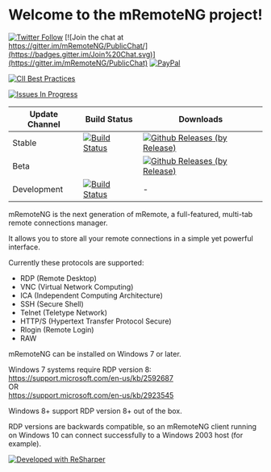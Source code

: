 # Welcome to the mRemoteNG project!

[![Twitter Follow](https://img.shields.io/twitter/follow/mRemoteNG.svg?style=social&label=Follow)](https://twitter.com/intent/follow?screen_name=mRemoteNG)
[![Join the chat at https://gitter.im/mRemoteNG/PublicChat/](https://badges.gitter.im/Join%20Chat.svg)](https://gitter.im/mRemoteNG/PublicChat)
[![PayPal](https://img.shields.io/badge/%24-PayPal-blue.svg)](https://www.paypal.me/DavidSparer)

[![CII Best Practices](https://bestpractices.coreinfrastructure.org/projects/529/badge)](https://bestpractices.coreinfrastructure.org/projects/529)

[![Issues In Progress](https://badge.waffle.io/mRemoteNG/mRemoteNG.png?label=In%20Progress&title=In%20Progress)](https://waffle.io/mRemoteNG/mRemoteNG)

| Update Channel | Build Status | Downloads |
| ---------------|--------------|-----------|
| Stable | [![Build Status](https://jenkins.mremoteng.org/buildStatus/icon?job=mRemoteNG/mRemoteNG/master)](https://jenkins.mremoteng.org/job/mRemoteNG/job/mRemoteNG/job/master/) | [![Github Releases (by Release)](https://img.shields.io/github/downloads/mRemoteNG/mRemoteNG/v1.75Hotfix7/total.svg)](https://github.com/mRemoteNG/mRemoteNG/releases/tag/v1.75Hotfix7) |
| Beta | | [![Github Releases (by Release)](https://img.shields.io/github/downloads/mRemoteNG/mRemoteNG/v1.75Hotfix7/total.svg)](https://github.com/mRemoteNG/mRemoteNG/releases/tag/v1.75Hotfix7) |
| Development | [![Build Status](https://jenkins.mremoteng.org/buildStatus/icon?job=mRemoteNG/mRemoteNG/develop)](https://jenkins.mremoteng.org/job/mRemoteNG/job/mRemoteNG/job/develop/) | - |



mRemoteNG is the next generation of mRemote, a full-featured, multi-tab remote connections manager.

It allows you to store all your remote connections in a simple yet powerful interface.

Currently these protocols are supported:

 * RDP (Remote Desktop)
 * VNC (Virtual Network Computing)
 * ICA (Independent Computing Architecture)
 * SSH (Secure Shell)
 * Telnet (Teletype Network)
 * HTTP/S (Hypertext Transfer Protocol Secure)
 * Rlogin (Remote Login)
 * RAW

mRemoteNG can be installed on Windows 7 or later.

Windows 7 systems require RDP version 8:   
https://support.microsoft.com/en-us/kb/2592687   
OR   
https://support.microsoft.com/en-us/kb/2923545   

Windows 8+ support RDP version 8+ out of the box.

RDP versions are backwards compatible, so an mRemoteNG client running on Windows 10 can connect successfully to a Windows 2003 host (for example).



[![Developed with ReSharper](https://raw.githubusercontent.com/mRemoteNG/mRemoteNG/develop/.github/icon_ReSharper.png)](https://www.jetbrains.com/resharper/)
